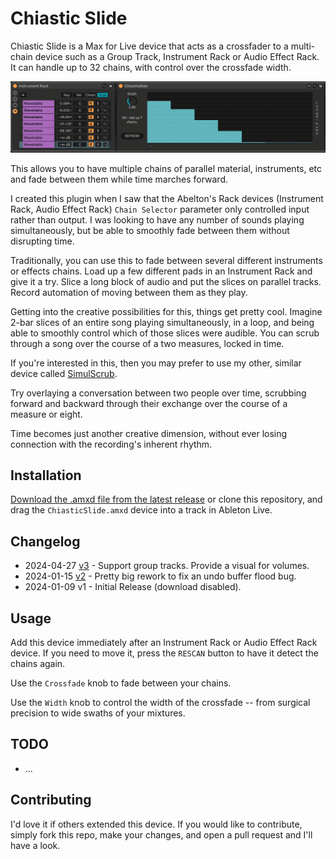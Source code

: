 # Chiastic Slide

Chiastic Slide is a Max for Live device that acts as a crossfader to a multi-chain device such as a Group Track, Instrument Rack or Audio Effect Rack. It can handle up to 32 chains, with control over the crossfade width.

![How it Looks](images/device.gif)

This allows you to have multiple chains of parallel material, instruments, etc and fade between them while time marches forward.

I created this plugin when I saw that the Abelton's Rack devices (Instrument Rack, Audio Effect Rack) `Chain Selector` parameter only controlled input rather than output. I was looking to have any number of sounds playing simultaneously, but be able to smoothly fade between them without disrupting time.

Traditionally, you can use this to fade between several different instruments or effects chains. Load up a few different pads in an Instrument Rack and give it a try. Slice a long block of audio and put the slices on parallel tracks. Record automation of moving between them as they play.

Getting into the creative possibilities for this, things get pretty cool. Imagine 2-bar slices of an entire song playing simultaneously, in a loop, and being able to smoothly control which of those slices were audible. You can scrub through a song over the course of a two measures, locked in time.

If you're interested in this, then you may prefer to use my other, similar device called [SimulScrub](https://github.com/zsteinkamp/m4l-SimulScrub).

Try overlaying a conversation between two people over time, scrubbing forward and backward through their exchange over the course of a measure or eight.

Time becomes just another creative dimension, without ever losing connection with the recording's inherent rhythm.

## Installation

[Download the .amxd file from the latest release](https://github.com/zsteinkamp/m4l-ChiasticSlide/releases) or clone this repository, and drag the `ChiasticSlide.amxd` device into a track in Ableton Live.

## Changelog

- 2024-04-27 [v3](https://github.com/zsteinkamp/m4l-ChiasticSlide/releases/download/v3/ChiasticSlide.v3.amxd) - Support group tracks. Provide a visual for volumes.
- 2024-01-15 [v2](https://github.com/zsteinkamp/m4l-ChiasticSlide/releases/download/v2/ChiasticSlide.v2.amxd) - Pretty big rework to fix an undo buffer flood bug.
- 2024-01-09 v1 - Initial Release (download disabled).

## Usage

Add this device immediately after an Instrument Rack or Audio Effect Rack device. If you need to move it, press the `RESCAN` button to have it detect the chains again.

Use the `Crossfade` knob to fade between your chains.

Use the `Width` knob to control the width of the crossfade -- from surgical precision to wide swaths of your mixtures.

## TODO

- ...

## Contributing

I'd love it if others extended this device. If you would like to contribute, simply fork this repo, make your changes, and open a pull request and I'll have a look.
